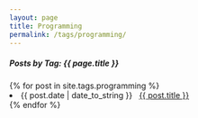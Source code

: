 ```yaml
---
layout: page
title: Programming
permalink: /tags/programming/
---
```


<h5> Posts by Tag: {{ page.title }} </h5>

<div class="card">
{% for post in site.tags.programming %}
 <li class="tag-posts"><span>{{ post.date | date_to_string }}</span> &nbsp; <a href="{{ post.url }}">{{ post.title }}</a></li>
{% endfor %}
</div>